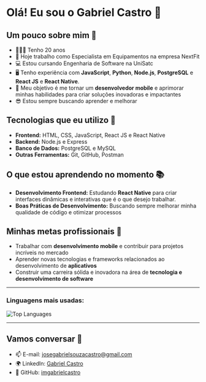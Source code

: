 # Olá! Eu sou o Gabriel Castro 👋

## Um pouco sobre mim 👦

- 🙋🏻‍♂️ Tenho 20 anos
- 🔭 Hoje trabalho como Especialista em Equipamentos na empresa NextFit
- 💻 Estou cursando Engenharia de Software na UniSatc
- 🖥️ Tenho experiência com **JavaScript**, **Python**, **Node.js**, **PostgreSQL** e **React JS** e **React Native**. 
- 🎯 Meu objetivo é me tornar um **desenvolvedor mobile** e aprimorar minhas habilidades para criar soluções inovadoras e impactantes
- 😎 Estou sempre buscando aprender e melhorar

## Tecnologias que eu utilizo 🚀

- **Frontend:** HTML, CSS, JavaScript, React JS e React Native
- **Backend:** Node.js e Express
- **Banco de Dados:** PostgreSQL e MySQL
- **Outras Ferramentas:** Git, GitHub, Postman

## O que estou aprendendo no momento 📚

- **Desenvolvimento Frontend:** Estudando **React Native** para criar interfaces dinâmicas e interativas que é o que desejo trabalhar.
- **Boas Práticas de Desenvolvimento:** Buscando sempre melhorar minha qualidade de código e otimizar processos

## Minhas metas profissionais 🎯

- Trabalhar com **desenvolvimento mobile** e contribuir para projetos incríveis no mercado
- Aprender novas tecnologias e frameworks relacionados ao desenvolvimento de **aplicativos**
- Construir uma carreira sólida e inovadora na área de **tecnologia e desenvolvimento de software**

---

### Linguagens mais usadas:

![Top Languages](https://github-readme-stats.vercel.app/api/top-langs/?username=imgabrielcastro&layout=compact&theme=radical)


---


## Vamos conversar 💬

- 📫 E-mail: josegabrielsouzacastro@gmail.com
- 🌍 LinkedIn: [Gabriel Castro](https://www.linkedin.com/in/josé-gabriel-souza-de-castro/)
- 📱 GitHub: [imgabrielcastro](https://github.com/imgabrielcastro)

